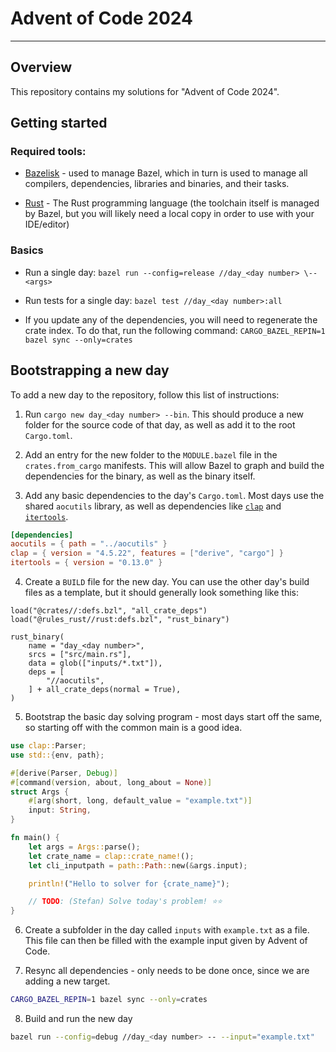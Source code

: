 # Advent of Code 2024

---

## Overview

This repository contains my solutions for "Advent of Code 2024".

## Getting started

### Required tools:

- [Bazelisk](https://bazel.build/install/bazelisk) - used to manage Bazel, which in turn is used to manage all compilers, dependencies, libraries and binaries, and their tasks.

- [Rust](https://www.rust-lang.org/) - The Rust programming language (the toolchain itself is managed by Bazel, but you will likely need a local copy in order to use with your IDE/editor)

### Basics

- Run a single day: `bazel run --config=release //day_<day number> \-- <args>`

- Run tests for a single day: `bazel test //day_<day number>:all`

- If you update any of the dependencies, you will need to regenerate the crate index. To do that, run the following command: `CARGO_BAZEL_REPIN=1 bazel sync --only=crates`

## Bootstrapping a new day

To add a new day to the repository, follow this list of instructions:

1. Run `cargo new day_<day number> --bin`. This should produce a new folder for the source code of that day, as well as add it to the root `Cargo.toml`.

2. Add an entry for the new folder to the `MODULE.bazel` file in the `crates.from_cargo` manifests. This will allow Bazel to graph and build the dependencies for the binary, as well as the binary itself.

3. Add any basic dependencies to the day's `Cargo.toml`. Most days use the shared `aocutils` library, as well as dependencies like [`clap`](https://docs.rs/clap/latest/clap/) and [`itertools`](https://docs.rs/itertools/latest/itertools/).

```toml
[dependencies]
aocutils = { path = "../aocutils" }
clap = { version = "4.5.22", features = ["derive", "cargo"] }
itertools = { version = "0.13.0" }
```

4. Create a `BUILD` file for the new day. You can use the other day's build files as a template, but it should generally look something like this:

```starklang
load("@crates//:defs.bzl", "all_crate_deps")
load("@rules_rust//rust:defs.bzl", "rust_binary")

rust_binary(
    name = "day_<day number>",
    srcs = ["src/main.rs"],
    data = glob(["inputs/*.txt"]),
    deps = [
        "//aocutils",
    ] + all_crate_deps(normal = True),
)
```

5. Bootstrap the basic day solving program - most days start off the same, so starting off with the common main is a good idea.

```rust
use clap::Parser;
use std::{env, path};

#[derive(Parser, Debug)]
#[command(version, about, long_about = None)]
struct Args {
    #[arg(short, long, default_value = "example.txt")]
    input: String,
}

fn main() {
    let args = Args::parse();
    let crate_name = clap::crate_name!();
    let cli_inputpath = path::Path::new(&args.input);

    println!("Hello to solver for {crate_name}");

    // TODO: (Stefan) Solve today's problem! ⭐⭐
}

```

6. Create a subfolder in the day called `inputs` with `example.txt` as a file. This file can then be filled with the example input given by Advent of Code.

7. Resync all dependencies - only needs to be done once, since we are adding a new target.

```bash
CARGO_BAZEL_REPIN=1 bazel sync --only=crates
```

8. Build and run the new day

```bash
bazel run --config=debug //day_<day number> -- --input="example.txt"
```
